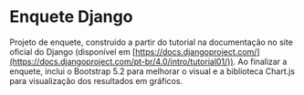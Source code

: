 # Enquete Django

Projeto de enquete, construido a partir do tutorial na documentação no site oficial do Django (disponível em [https://docs.djangoproject.com/](https://docs.djangoproject.com/pt-br/4.0/intro/tutorial01/)). Ao finalizar a enquete, inclui o Bootstrap 5.2 para melhorar o visual e a biblioteca Chart.js para visualização dos resultados em gráficos.